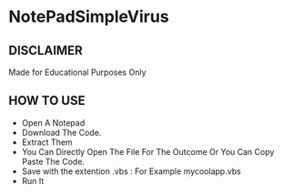 # NotePadSimpleVirus
## DISCLAIMER 
 Made for Educational Purposes Only


## HOW TO USE
- Open A Notepad
- Download The Code.
- Extract Them
- You Can Directly Open The File For The Outcome Or You Can Copy Paste The Code.
- Save with the extention .vbs : For Example mycoolapp.vbs
- Run It

